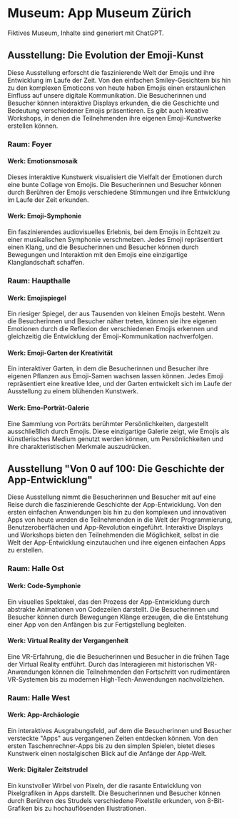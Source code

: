# Museum: App Museum Zürich
Fiktives Museum, Inhalte sind generiert mit ChatGPT.

## Ausstellung: Die Evolution der Emoji-Kunst
Diese Ausstellung erforscht die faszinierende Welt der Emojis und ihre Entwicklung im Laufe der Zeit. Von den einfachen Smiley-Gesichtern bis hin zu den komplexen Emoticons von heute haben Emojis einen erstaunlichen Einfluss auf unsere digitale Kommunikation. Die Besucherinnen und Besucher können interaktive Displays erkunden, die die Geschichte und Bedeutung verschiedener Emojis präsentieren. Es gibt auch kreative Workshops, in denen die Teilnehmenden ihre eigenen Emoji-Kunstwerke erstellen können.

### Raum: Foyer
#### Werk: Emotionsmosaik
Dieses interaktive Kunstwerk visualisiert die Vielfalt der Emotionen durch eine bunte Collage von Emojis. Die Besucherinnen und Besucher können durch Berühren der Emojis verschiedene Stimmungen und ihre Entwicklung im Laufe der Zeit erkunden.

#### Werk: Emoji-Symphonie
Ein faszinierendes audiovisuelles Erlebnis, bei dem Emojis in Echtzeit zu einer musikalischen Symphonie verschmelzen. Jedes Emoji repräsentiert einen Klang, und die Besucherinnen und Besucher können durch Bewegungen und Interaktion mit den Emojis eine einzigartige Klanglandschaft schaffen.

### Raum: Haupthalle
#### Werk: Emojispiegel
Ein riesiger Spiegel, der aus Tausenden von kleinen Emojis besteht. Wenn die Besucherinnen und Besucher näher treten, können sie ihre eigenen Emotionen durch die Reflexion der verschiedenen Emojis erkennen und gleichzeitig die Entwicklung der Emoji-Kommunikation nachverfolgen.

#### Werk: Emoji-Garten der Kreativität
Ein interaktiver Garten, in dem die Besucherinnen und Besucher ihre eigenen Pflanzen aus Emoji-Samen wachsen lassen können. Jedes Emoji repräsentiert eine kreative Idee, und der Garten entwickelt sich im Laufe der Ausstellung zu einem blühenden Kunstwerk.

#### Werk: Emo-Porträt-Galerie
Eine Sammlung von Porträts berühmter Persönlichkeiten, dargestellt ausschließlich durch Emojis. Diese einzigartige Galerie zeigt, wie Emojis als künstlerisches Medium genutzt werden können, um Persönlichkeiten und ihre charakteristischen Merkmale auszudrücken.

## Ausstellung "Von 0 auf 100: Die Geschichte der App-Entwicklung"
Diese Ausstellung nimmt die Besucherinnen und Besucher mit auf eine Reise durch die faszinierende Geschichte der App-Entwicklung. Von den ersten einfachen Anwendungen bis hin zu den komplexen und innovativen Apps von heute werden die Teilnehmenden in die Welt der Programmierung, Benutzeroberflächen und App-Revolution eingeführt. Interaktive Displays und Workshops bieten den Teilnehmenden die Möglichkeit, selbst in die Welt der App-Entwicklung einzutauchen und ihre eigenen einfachen Apps zu erstellen.

### Raum: Halle Ost
#### Werk: Code-Symphonie
Ein visuelles Spektakel, das den Prozess der App-Entwicklung durch abstrakte Animationen von Codezeilen darstellt. Die Besucherinnen und Besucher können durch Bewegungen Klänge erzeugen, die die Entstehung einer App von den Anfängen bis zur Fertigstellung begleiten.

#### Werk: Virtual Reality der Vergangenheit
Eine VR-Erfahrung, die die Besucherinnen und Besucher in die frühen Tage der Virtual Reality entführt. Durch das Interagieren mit historischen VR-Anwendungen können die Teilnehmenden den Fortschritt von rudimentären VR-Systemen bis zu modernen High-Tech-Anwendungen nachvollziehen.

### Raum: Halle West
#### Werk: App-Archäologie
Ein interaktives Ausgrabungsfeld, auf dem die Besucherinnen und Besucher versteckte "Apps" aus vergangenen Zeiten entdecken können. Von den ersten Taschenrechner-Apps bis zu den simplen Spielen, bietet dieses Kunstwerk einen nostalgischen Blick auf die Anfänge der App-Welt.

#### Werk: Digitaler Zeitstrudel
Ein kunstvoller Wirbel von Pixeln, der die rasante Entwicklung von Pixelgrafiken in Apps darstellt. Die Besucherinnen und Besucher können durch Berühren des Strudels verschiedene Pixelstile erkunden, von 8-Bit-Grafiken bis zu hochauflösenden Illustrationen.
